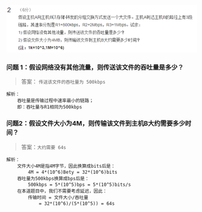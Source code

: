![第2周作业2题目](./static/02/题目2.png)

### 问题 1：假设网络没有其他流量，则传送该文件的吞吐量是多少？

> 答案： `传送该文件的吞吐量为 500kbps`

```
解析：
    吞吐量是传输过程中速率最小的链路；
    即：吞吐量与R1相同为500kbps
```

### 问题2：假设文件大小为4M，则传输该文件到主机B大约需要多少时间？

> 答案：`大约需要 64s`

~~~
解析：
    文件大小4M是指4M字节，因此换算成bits后是：
        4M = 4*(10^6)Bety = 32*(10^6)bits
    吞吐量为500kbps换算成bps后是：
        500kbps = 5*(10^5)bps = 5*(10^5)bits/s
    在本道题目中，我们不需要考虑延迟，因此：
        传输时间 = 文件大小/吞吐量
            = 32*(10^6)/(5*(10^5)) = 64s
~~~
